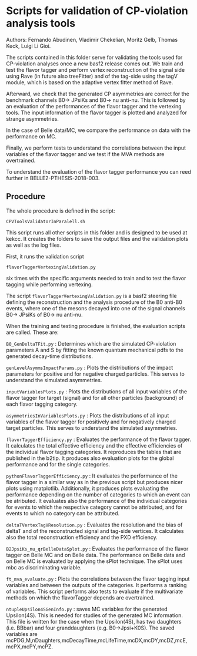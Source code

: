 

# Scripts for validation of CP-violation analysis tools

Authors: Fernando Abudinen, Vladimir Chekelian, Moritz Gelb, Thomas Keck, Luigi Li Gioi.

The scripts contained in this folder serve for validating the tools used for CP-violation analyses once 
a new basf2 release comes out. We train and test the flavor tagger and perform vertex reconstruction 
of the signal side using Rave (in future also treeFitter) and of the tag-side using the tagV module, 
which is based on the adaptive vertex fitter method of Rave.

Afterward, we check that the generated CP asymmetries are correct for the benchmark channels
B0-> JPsiKs and B0-> nu anti-nu. This is followed by an evaluation of the performances of the 
flavor tagger and the vertexing tools. The input information of the flavor tagger is plotted and analyzed for 
strange asymmetries. 

In the case of Belle data/MC, we compare the performance on data with the performance on MC.

Finally, we perform tests to understand the correlations between the input variables of the flavor tagger
and we test if the MVA methods are overtrained.

To understand the evaluation of the flavor tagger performance you can reed further in BELLE2-PTHESIS-2018-003.

## Procedure

The whole procedure is defined in the script:

`CPVToolsValidatorInParalell.sh`

This script runs all other scripts in this folder and is designed to be used at kekcc. 
It creates the folders to save the output files and the validation plots 
as well as the log files. 

First, it runs the validation script

`flavorTaggerVertexingValidation.py`

six times with the specific arguments needed to train and to test the flavor tagging while performing vertexing. 

The script `flavorTaggerVertexingValidation.py` is a basf2 steering file defining the reconstruction and the 
analysis procedure of the B0 anti-B0 events, where one of the mesons decayed into one of the signal channels
B0-> JPsiKs of B0-> nu anti-nu.

When the training and testing procedure is finished, the evaluation scripts are called. These are:

`B0_GenDeltaTFit.py` : Determines which are the simulated CP-violation parameters A and S by fitting the known
quantum mechanical pdfs to the generated decay-time distributions.

`genLevelAsymmsImpactParams.py` : Plots the distributions of the impact parameters for positive and for negative
charged particles. This serves to understand the simulated asymmetries. 

`inputVariablesPlots.py` : Plots the distributions of all input variables of the flavor tagger for target (signal)
and for all other particles (background) of each flavor tagging category. 

`asymmetriesInVariablesPlots.py` : Plots the distributions of all input variables of the flavor tagger for 
positively and for negatively charged target particles. This serves to understand the simulated asymmetries.

`flavorTaggerEfficiency.py` : Evaluates the performance of the flavor tagger. It calculates the total effective efficiency and
the effective efficiencies of the individual flavor tagging categories. It reproduces the tables that are published in the b2tip.
It produces also evaluation plots for the global performance and for the single categories.

`pythonFlavorTaggerEfficiency.py` : It evaluates the performance of the flavor tagger in a similar way as in the previous script
but produces nicer plots using matplotlib. Additionally, it produces plots evaluating the performance depending on the number 
of categories to which an event can be atributed. It evaluates also the performance of the individual categories
for events to which the respective category cannot be attributed, and for events to which no category can be attributed. 

`deltaTVertexTagVResolution.py` : Evaluates the resolution and the bias of deltaT and of 
the reconstructed signal and tag-side vertices. It calculates also the total reconstruction efficiency and the PXD efficiency.

`B2JpsiKs_mu_qrBelleDataSplot.py` : Evaluates the performance of the flavor tagger on Belle MC and on Belle data. The 
performance on Belle data and on Belle MC is evaluated by applying the sPlot technique. The sPlot uses mbc as 
discriminating variable.

`ft_mva_evaluate.py` : Plots the correlations between the flavor tagging input variables and between the outputs of the 
categories. It performs a ranking of variables. This script performs also tests to evaluate if the multivariate methods
on which the flavorTagger depends are overtrained. 

`ntupleUpsilon4SGenInfo.py` : saves MC variables for the generated Upsilon(4S). This is needed for studies of the generated MC information.
This file is written for the case when the Upsilon(4S), has two daughters (i.e. BBbar) and four granddaughters (e.g. B0->Jpsi+K0S).
The saved variables are mcPDG,M,nDaughters,mcDecayTime,mcLifeTime,mcDX,mcDY,mcDZ,mcE,mcPX,mcPY,mcPZ. 

